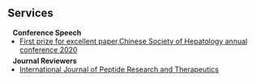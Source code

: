 ## Services

<h4 style="margin:0 10px 0;">Conference Speech</h4>

<ul style="margin:0 0 5px;">
  <li><a href="https://www.cma.org.cn"><autocolor>First prize for excellent paper,Chinese Society of Hepatology annual conference 2020</autocolor></a></li>
</ul>

<h4 style="margin:0 10px 0;">Journal Reviewers</h4>

<ul style="margin:0 0 20px;">
  <li><a href="https://www.springer.com/journal/10989"><autocolor>International Journal of Peptide Research and Therapeutics</autocolor></a></li>
</ul>
